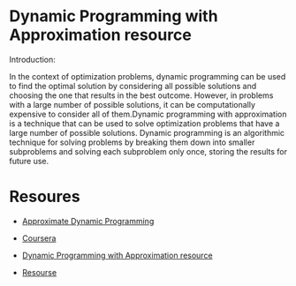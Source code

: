 #  Dynamic Programming with Approximation resource 

Introduction:

In the context of optimization problems, dynamic programming can be used to find the optimal solution by considering all possible solutions and choosing the one that results in the best outcome. However, in problems with a large number of possible solutions, it can be computationally expensive to consider all of them.Dynamic programming with approximation is a technique that can be used to solve optimization problems that have a large number of possible solutions. Dynamic programming is an algorithmic technique for solving problems by breaking them down into smaller subproblems and solving each subproblem only once, storing the results for future use.

# Resoures
 - [Approximate Dynamic Programming](https://castlelab.princeton.edu/approximate-dynamic-programming/ )

- [Coursera](https://www.coursera.org/lecture/approximation-algorithms/a-dynamic-programming-algorithm-for-knapsack-LBX42)
- [Dynamic Programming with Approximation resource 
](https://ris.utwente.nl/ws/portalfiles/portal/5134989/wp_495.pdf)
 
- [Resourse](https://youtu.be/AJejcug2brU)